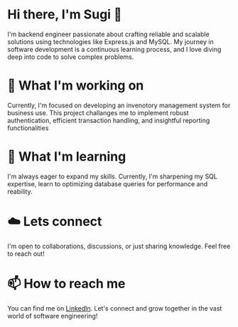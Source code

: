 # Hi there, I'm Sugi 👋
I'm backend engineer passionate about crafting reliable and scalable solutions using technologies like Express.js and MySQL. My journey in software development is a continuous learning process, and I love diving deep into code to solve complex problems. 

# 🔭 What I'm working on
Currently, I'm focused on developing an invenotory management system for business use. This project challanges me to implement robust authentication, efficient transaction handling, and insightful reporting functionalities

# 🌱 What I'm learning
I'm always eager to expand my skills. Currently, I'm sharpening my SQL expertise, learn to optimizing database queries for performance and reability.

# ☁️ Lets connect
I'm open to collaborations, discussions, or just sharing knowledge. Feel free to reach out!

# 📫 How to reach me
You can find me on [LinkedIn](https://www.linkedin.com/in/i-wayan-sugiana-29656b309). Let's connect and grow together in the vast world of software engineering!

<!---
sugiana404/sugiana404 is a ✨ special ✨ repository because its `README.md` (this file) appears on your GitHub profile.
You can click the Preview link to take a look at your changes.
--->
